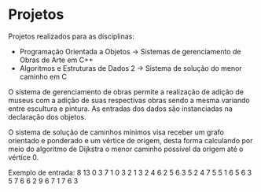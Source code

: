 # Projetos

Projetos realizados para as disciplinas:
  - Programação Orientada a Objetos -> Sistemas de gerenciamento de Obras de Arte em C++
  - Algoritmos e Estruturas de Dados 2 -> Sistema de solução do menor caminho em C

O sistema de gerenciamento de obras permite a realização de adição de museus com a adição de suas respectivas obras sendo a mesma variando entre escultura e pintura. As entradas dos dados são instanciadas na declaração dos objetos.

O sistema de solução de caminhos mínimos visa receber um grafo orientado e ponderado e um vértice de origem, desta forma calculando por meio do algoritmo de Dijkstra o menor caminho possível da origem até o vértice 0.

Exemplo de entrada:
8 13
0 3 7
1 0 3
2 1 3
2 4 6
2 5 6
3 5 2
4 7 5
5 1 6
5 6 3
5 7 6
6 2 9
6 7 1
7 6 3
